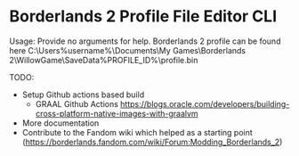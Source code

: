 # Borderlands 2 Profile File Editor CLI
Usage:
Provide no arguments for help. Borderlands 2 profile can be found here C:\Users\%username%\Documents\My Games\Borderlands 2\WillowGame\SaveData\%PROFILE_ID%\profile.bin

TODO:
* Setup Github actions based build
    * GRAAL Github Actions https://blogs.oracle.com/developers/building-cross-platform-native-images-with-graalvm
* More documentation
* Contribute to the Fandom wiki which helped as a starting point (https://borderlands.fandom.com/wiki/Forum:Modding_Borderlands_2)
